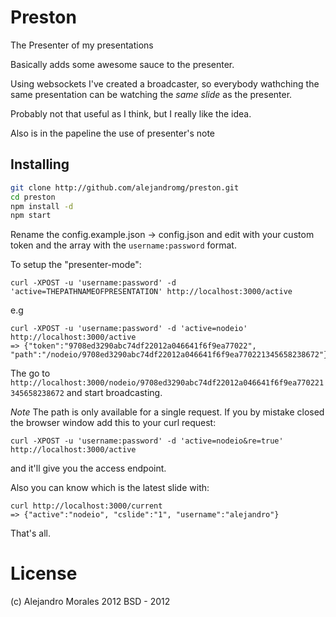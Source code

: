 # Preston

The Presenter of my presentations

Basically adds some awesome sauce to the presenter. 

Using websockets I've created a broadcaster, so everybody wathching the same presentation
can be watching the *same slide* as the presenter. 

Probably not that useful as I think, but I really like the idea. 

Also is in the papeline the use of presenter's note

## Installing

~~~bash
git clone http://github.com/alejandromg/preston.git
cd preston
npm install -d
npm start
~~~

Rename the config.example.json -> config.json and edit with your custom token and the array with the `username:password` format.

To setup the "presenter-mode":

    curl -XPOST -u 'username:password' -d 'active=THEPATHNAMEOFPRESENTATION' http://localhost:3000/active

e.g
    
    curl -XPOST -u 'username:password' -d 'active=nodeio' http://localhost:3000/active
    => {"token":"9708ed3290abc74df22012a046641f6f9ea77022", "path":"/nodeio/9708ed3290abc74df22012a046641f6f9ea770221345658238672"}

The go to `http://localhost:3000/nodeio/9708ed3290abc74df22012a046641f6f9ea770221345658238672` and start broadcasting. 

*Note* The path is only available for a single request. If you by mistake closed the browser window add this to your curl request:
    
    curl -XPOST -u 'username:password' -d 'active=nodeio&re=true' http://localhost:3000/active

and it'll give you the access endpoint.

Also you can know which is the latest slide with:

    curl http://localhost:3000/current
    => {"active":"nodeio", "cslide":"1", "username":"alejandro"}

That's all.

# License 
(c) Alejandro Morales 2012
BSD - 2012


